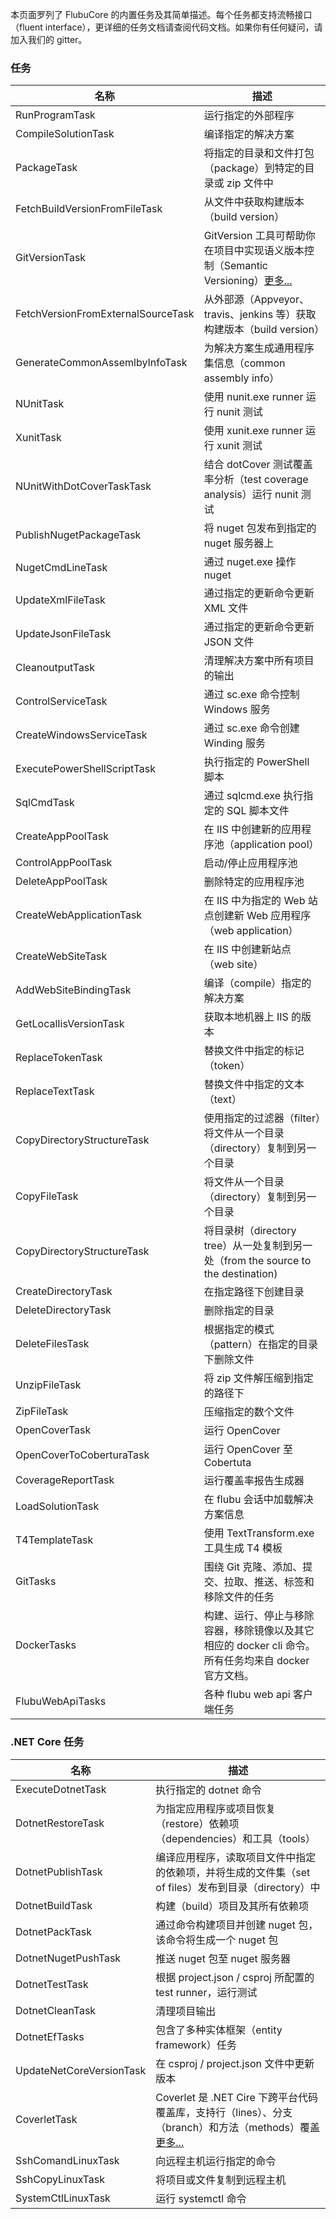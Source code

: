 本页面罗列了 FlubuCore 的内置任务及其简单描述。每个任务都支持流畅接口（fluent interface），更详细的任务文档请查阅代码文档。如果你有任何疑问，请加入我们的 gitter。

### **任务**

| 名称                               | 描述                                                                                                                          |
| ---------------------------------- | ----------------------------------------------------------------------------------------------------------------------------- |
| RunProgramTask                     | 运行指定的外部程序                                                                                                            |
| CompileSolutionTask                | 编译指定的解决方案                                                                                                            |
| PackageTask                        | 将指定的目录和文件打包（package）到特定的目录或 zip 文件中                                                                    |
| FetchBuildVersionFromFileTask      | 从文件中获取构建版本（build version）                                                                                         |
| GitVersionTask                     | GitVersion 工具可帮助你在项目中实现语义版本控制（Semantic Versioning）[更多...](https://gitversion.readthedocs.io/en/latest/) |
| FetchVersionFromExternalSourceTask | 从外部源（Appveyor、travis、jenkins 等）获取构建版本（build version）                                                         |
| GenerateCommonAssemlbyInfoTask     | 为解决方案生成通用程序集信息（common assembly info）                                                                          |
| NUnitTask                          | 使用 nunit.exe runner 运行 nunit 测试                                                                                         |
| XunitTask                          | 使用 xunit.exe runner 运行 xunit 测试                                                                                         |
| NUnitWithDotCoverTaskTask          | 结合 dotCover 测试覆盖率分析（test coverage analysis）运行 nunit 测试                                                         |
| PublishNugetPackageTask            | 将 nuget 包发布到指定的 nuget 服务器上                                                                                        |
| NugetCmdLineTask                   | 通过 nuget.exe 操作 nuget                                                                                                     |
| UpdateXmlFileTask                  | 通过指定的更新命令更新 XML 文件                                                                                               |
| UpdateJsonFileTask                 | 通过指定的更新命令更新 JSON 文件                                                                                              |
| CleanoutputTask                    | 清理解决方案中所有项目的输出                                                                                                  |
| ControlServiceTask                 | 通过 sc.exe 命令控制 Windows 服务                                                                                             |
| CreateWindowsServiceTask           | 通过 sc.exe 命令创建 Winding 服务                                                                                             |
| ExecutePowerShellScriptTask        | 执行指定的 PowerShell 脚本                                                                                                    |
| SqlCmdTask                         | 通过 sqlcmd.exe 执行指定的 SQL 脚本文件                                                                                       |
| CreateAppPoolTask                  | 在 IIS 中创建新的应用程序池（application pool）                                                                               |
| ControlAppPoolTask                 | 启动/停止应用程序池                                                                                                           |
| DeleteAppPoolTask                  | 删除特定的应用程序池                                                                                                          |
| CreateWebApplicationTask           | 在 IIS 中为指定的 Web 站点创建新 Web 应用程序（web application）                                                              |
| CreateWebSiteTask                  | 在 IIS 中创建新站点（web site）                                                                                               |
| AddWebSiteBindingTask              | 编译（compile）指定的解决方案                                                                                                 |
| GetLocalIisVersionTask             | 获取本地机器上 IIS 的版本                                                                                                     |
| ReplaceTokenTask                   | 替换文件中指定的标记（token）                                                                                                 |
| ReplaceTextTask                    | 替换文件中指定的文本（text）                                                                                                  |
| CopyDirectoryStructureTask         | 使用指定的过滤器（filter）将文件从一个目录（directory）复制到另一个目录                                                       |
| CopyFileTask                       | 将文件从一个目录（directory）复制到另一个目录                                                                                 |
| CopyDirectoryStructureTask         | 将目录树（directory tree）从一处复制到另一处（from the source to the destination)                                             |
| CreateDirectoryTask                | 在指定路径下创建目录                                                                                                          |
| DeleteDirectoryTask                | 删除指定的目录                                                                                                                |
| DeleteFilesTask                    | 根据指定的模式（pattern）在指定的目录下删除文件                                                                               |
| UnzipFileTask                      | 将 zip 文件解压缩到指定的路径下                                                                                               |
| ZipFileTask                        | 压缩指定的数个文件                                                                                                            |
| OpenCoverTask                      | 运行 OpenCover                                                                                                                |
| OpenCoverToCoberturaTask           | 运行 OpenCover 至 Cobertuta                                                                                                   |
| CoverageReportTask                 | 运行覆盖率报告生成器                                                                                                          |
| LoadSolutionTask                   | 在 flubu 会话中加载解决方案信息                                                                                               |
| T4TemplateTask                     | 使用 TextTransform.exe 工具生成 T4 模板                                                                                       |
| GitTasks                           | 围绕 Git 克隆、添加、提交、拉取、推送、标签和移除文件的任务                                                                   |
| DockerTasks                        | 构建、运行、停止与移除容器，移除镜像以及其它相应的 docker cli 命令。所有任务均来自 docker 官方文档。                          |
| FlubuWebApiTasks                   | 各种 flubu web api 客户端任务                                                                                                 |

### **.NET Core 任务**

| 名称                     | 描述                                                                                                                                          |
| ------------------------ | --------------------------------------------------------------------------------------------------------------------------------------------- |
| ExecuteDotnetTask        | 执行指定的 dotnet 命令                                                                                                                        |
| DotnetRestoreTask        | 为指定应用程序或项目恢复（restore）依赖项（dependencies）和工具（tools）                                                                      |
| DotnetPublishTask        | 编译应用程序，读取项目文件中指定的依赖项，并将生成的文件集（set of files）发布到目录（directory）中                                           |
| DotnetBuildTask          | 构建（build）项目及其所有依赖项                                                                                                               |
| DotnetPackTask           | 通过命令构建项目并创建 nuget 包，该命令将生成一个 nuget 包                                                                                    |
| DotnetNugetPushTask      | 推送 nuget 包至 nuget 服务器                                                                                                                  |
| DotnetTestTask           | 根据 project.json / csproj 所配置的 test runner，运行测试                                                                                     |
| DotnetCleanTask          | 清理项目输出                                                                                                                                  |
| DotnetEfTasks            | 包含了多种实体框架（entity framework）任务                                                                                                    |
| UpdateNetCoreVersionTask | 在 csproj / project.json 文件中更新版本                                                                                                       |
| CoverletTask             | Coverlet 是 .NET Cire 下跨平台代码覆盖库，支持行（lines）、分支（branch）和方法（methods）覆盖 [更多...](https://github.com/tonerdo/coverlet) |
| SshComandLinuxTask       | 向远程主机运行指定的命令                                                                                                                      |
| SshCopyLinuxTask         | 将项目或文件复制到远程主机                                                                                                                    |
| SystemCtlLinuxTask       | 运行 systemctl 命令                                                                                                                           |
